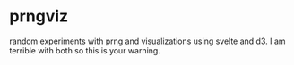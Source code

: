 # prngviz
random experiments with prng and visualizations using svelte and d3. I am terrible with both so this is your warning. 
